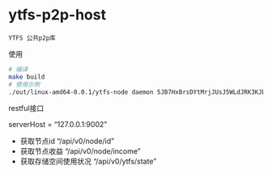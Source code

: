 # ytfs-p2p-host

```
YTFS 公共p2p库
```

使用
```bash
# 编译
make build
# 使用示例
./out/linux-amd64-0.0.1/ytfs-node daemon 5JB7HxBrsDYtMrjJUsJ5WLdJRK3KJUrPHD6eBphVYPrXoxcqLtd
```

restful接口

serverHost = “127.0.0.1:9002”
+ 获取节点id “/api/v0/node/id”
+ 获取节点收益 “/api/v0/node/income”
+ 获取存储空间使用状况 “/api/v0/ytfs/state”